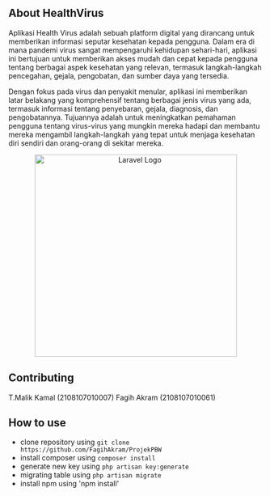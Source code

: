 ## About HealthVirus
Aplikasi Health Virus adalah sebuah platform digital yang dirancang untuk memberikan informasi seputar kesehatan kepada pengguna. Dalam era di mana pandemi virus sangat mempengaruhi kehidupan sehari-hari, aplikasi ini bertujuan untuk memberikan akses mudah dan cepat kepada pengguna tentang berbagai aspek kesehatan yang relevan, termasuk langkah-langkah pencegahan, gejala, pengobatan, dan sumber daya yang tersedia.

Dengan fokus pada virus dan penyakit menular, aplikasi ini memberikan latar belakang yang komprehensif tentang berbagai jenis virus yang ada, termasuk informasi tentang penyebaran, gejala, diagnosis, dan pengobatannya. Tujuannya adalah untuk meningkatkan pemahaman pengguna tentang virus-virus yang mungkin mereka hadapi dan membantu mereka mengambil langkah-langkah yang tepat untuk menjaga kesehatan diri sendiri dan orang-orang di sekitar mereka.
<p align="center"><a href="https://laravel.com" target="_blank"><img src="https://raw.githubusercontent.com/laravel/art/master/logo-lockup/5%20SVG/2%20CMYK/1%20Full%20Color/laravel-logolockup-cmyk-red.svg" width="400" alt="Laravel Logo"></a></p>

## Contributing

T.Malik Kamal (2108107010007)
Fagih Akram (2108107010061)

## How to use 
- clone repository using `git clone https://github.com/FagihAkram/ProjekPBW` 
- install composer using `composer install`
- generate new key using `php artisan key:generate`
- migrating table using `php artisan migrate`
- install npm using 'npm install'
